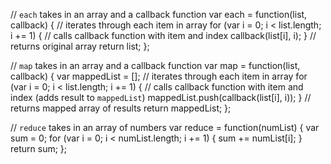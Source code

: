 // `each` takes in an array and a callback function
var each = function(list, callback) {
  // iterates through each item in array
  for (var i = 0; i < list.length; i += 1) {
    // calls callback function with item and index
    callback(list[i], i);
  }
  // returns original array
  return list;
};

// `map` takes in an array and a callback function
var map = function(list, callback) {
  var mappedList = [];
  // iterates through each item in array
  for (var i = 0; i < list.length; i += 1) {
    // calls callback function with item and index (adds result to `mappedList`)
    mappedList.push(callback(list[i], i));
  }
  // returns mapped array of results
  return mappedList;
};

// `reduce` takes in an array of numbers
var reduce = function(numList) {
  var sum = 0;
  for (var i = 0; i < numList.length; i += 1) {
    sum += numList[i];
  }
  return sum;
};
